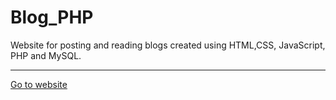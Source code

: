 # Blog_PHP

Website for posting and reading blogs created using HTML,CSS, JavaScript, PHP and MySQL.
___

[Go to website](https://199301229-blog.000webhostapp.com/)


